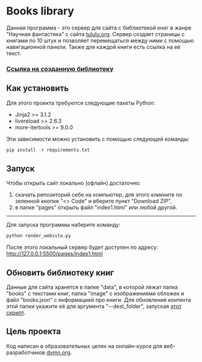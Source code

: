 # Books library

Данная программа - это сервер для сайта с библиотекой книг в жанре "Научная фантастика" 
c сайта [tululu.org](https://tululu.org). Сервер создает страницы с книгами по 10 штук 
и позволяет перемещаться между ними с помощью навигационной панели. Также для каждой книги 
есть ссылка на её текст.

### [Ссылка на созданную библиотеку](https://daniilit.github.io/devman_books_library_online/pages/index1.html)


## Как установить

Для этого проекта требуются следующие пакеты Python:

- Jinja2 >= 3.1.2
- livereload >= 2.6.3
- more-itertools >= 9.0.0

Эти зависимости можно установить с помощью следующей команды:

```Python
pip install -r requirements.txt
```


## Запуск

Чтобы открыть сайт локально (офлайн) достаточно:
1) скачать репозиторий себе на компьютер, для этого кликните по зеленной кнопке "<> Code" и вберите пункт "Download ZIP",
2) в папке "pages" открыть файл "index1.html" или любой другой.

<hr/>

Для запуска программы наберите команду:

```Python
python render_website.py
```

После этого локальный сервер будет доступен по адресу: http://127.0.0.1:5500/pages/index1.html


## Обновить библиотеку книг

Данные для сайта хранятся в папке "data", в которой лежат папка "books" с текстами книг, 
папка "image" с изображениями обложек и файл "books.json" с информацией про книги.
Для обновления контента этой папки укажите её для аргумента "--dest_folder", 
запуская [этот скрипт](https://github.com/DaniilIT/devman_books_library).


## Цель проекта

Код написан в образовательных целях на онлайн-курсе для веб-разработчиков [dvmn.org](https://dvmn.org/).
